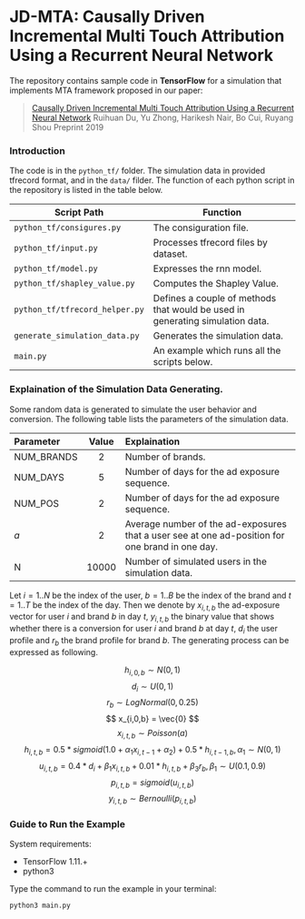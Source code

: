 # JD-MTA: Causally Driven Incremental Multi Touch Attribution Using a Recurrent Neural Network
The repository contains sample code in **TensorFlow** for a simulation that implements MTA framework proposed in our paper:
>[Causally Driven Incremental Multi Touch Attribution Using a Recurrent Neural Network](https://arxiv.org/abs/1902.00215)
>Ruihuan Du, Yu Zhong, Harikesh Nair, Bo Cui, Ruyang Shou
>Preprint 2019

### Introduction

The code is in the `python_tf/` folder. The simulation data in provided tfrecord format, and in the `data/` filder. The function of each python script in the repository is listed in the table below.

| Script Path | Function |
|--- | --- |
| `python_tf/consigures.py` | The consiguration file. |
| `python_tf/input.py` | Processes tfrecord files by dataset. |
| `python_tf/model.py` | Expresses the rnn model. |
| `python_tf/shapley_value.py` | Computes the Shapley Value. |
| `python_tf/tfrecord_helper.py` | Defines a couple of methods that would be used in generating simulation data. |
| `generate_simulation_data.py` | Generates the simulation data. |
| `main.py` | An example which runs all the scripts below. |

### Explaination of the Simulation Data Generating.

Some random data is generated to simulate the user behavior and conversion. The following table lists the parameters of the simulation data.

| Parameter | Value | Explaination |
| :--- | :---: | :--- |
| NUM_BRANDS | 2 | Number of brands. |
| NUM_DAYS | 5 | Number of days for the ad exposure sequence. |
| NUM_POS | 2 | Number of days for the ad exposure sequence. |
| $a$ | 2 | Average number of the ad-exposures that a user see at one ad-position for one brand in one day. |
| N | 10000 | Number of simulated users in the simulation data. |

Let $i = 1..N$ be the index of the user, $b=1..B$ be the index of the brand and $t=1..T$ be the index of the day. Then we denote by $x_{i,t,b}$ the ad-exposure vector for user $i$ and brand $b$ in day $t$, $y_{i,t,b}$ the binary value that shows whether there is a conversion for user $i$ and brand $b$ at day $t$, $d_i$ the user profile and $r_b$ the brand profile for brand $b$. The generating process can be expressed as following.

$$ h_{i, 0, b} \sim N(0, 1) $$
$$ d_{i} \sim U(0, 1) $$
$$ r_{b} \sim LogNormal(0, 0.25) $$
$$ x_{i,0,b} = \vec{0} $$
$$ x_{i,t,b} \sim Poisson(a) $$
$$ h_{i, t, b} = 0.5 * sigmoid(1.0 + \alpha_1 x_{i, t-1} + \alpha_2 ) + 0.5 * h_{i, t-1, b}, \alpha_1 \sim N(0,1) $$
$$ u_{i, t, b} = 0.4 * d_i + \beta_1 x_{i, t, b} + 0.01 * h_{i, t, b} + \beta_3 r_b, \beta_1 \sim U(0.1, 0.9) $$
$$ p_{i,t,b} =  sigmoid(u_{i,t,b})$$
$$ y_{i,t,b} \sim Bernoulli(p_{i,t,b} ) $$

### Guide to Run the Example

System requirements:
* TensorFlow 1.11.+
* python3

Type the command to run the example in your terminal: 

```markdown
python3 main.py
```


<script type="text/javascript"
   src="http://cdn.mathjax.org/mathjax/latest/MathJax.js?config=TeX-AMS-MML_HTMLorMML">
</script>
